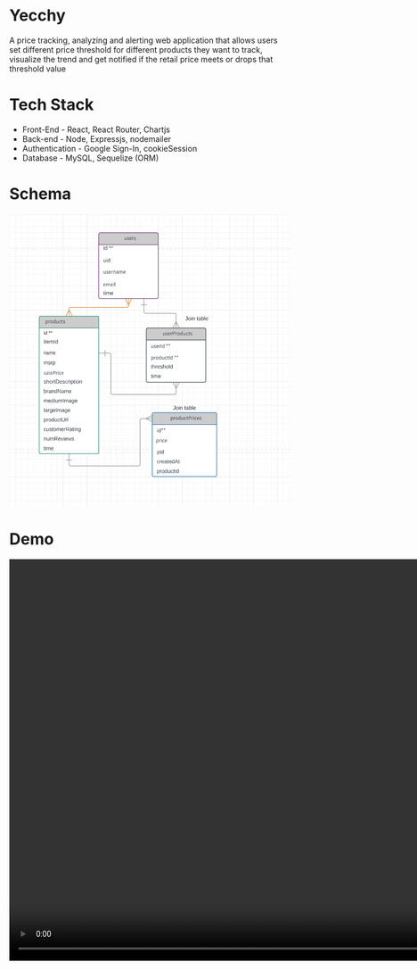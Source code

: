 # Yecchy

A price tracking, analyzing and alerting web application that allows users set different price threshold for different products they want to track, visualize the trend and get notified if the retail price meets or drops that threshold value

# Tech Stack 

- Front-End - React, React Router, Chartjs
- Back-end - Node, Expressjs, nodemailer
- Authentication - Google Sign-In, cookieSession
- Database - MySQL, Sequelize (ORM)


# Schema 
<img src="files/schema.png"> </img>


# Demo
<video width="1000" height="720" controls>
  <source src="files/yecchy_clip.mov">
</video>







